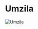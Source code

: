 # Umzila
![Umzila](https://github.com/MogammadShaqeelless16/Umzila/assets/54390756/fc50aa4c-2263-4e6e-9522-9365ed0049aa)
